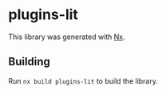 # plugins-lit

This library was generated with [Nx](https://nx.dev).

## Building

Run `nx build plugins-lit` to build the library.
